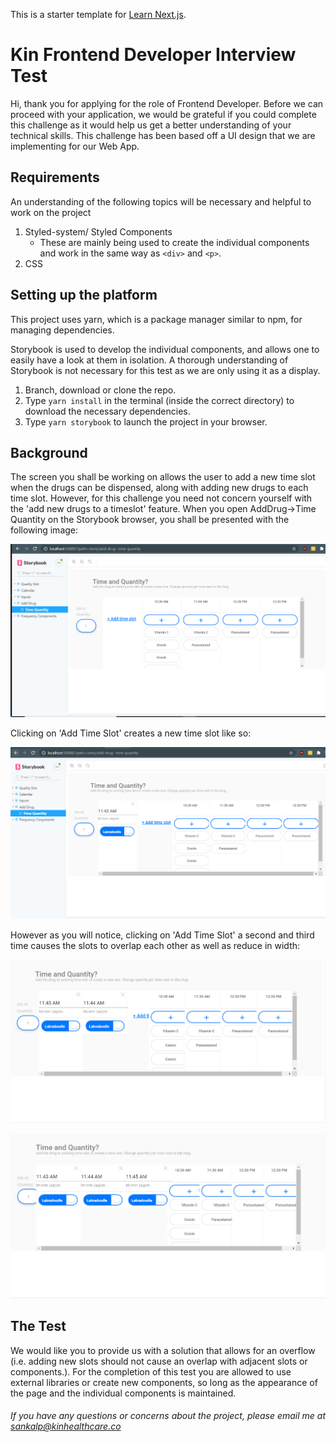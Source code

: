 This is a starter template for [Learn Next.js](https://nextjs.org/learn).

# Kin Frontend Developer Interview Test

Hi, thank you for applying for the role of Frontend Developer. Before we can proceed with your application, we would be grateful if you could complete this challenge as it would help us get a better understanding of your technical skills. This challenge has been based off a UI design that we are implementing for our Web App.

## Requirements

An understanding of the following topics will be necessary and helpful to work on the project

1. Styled-system/ Styled Components
   - These are mainly being used to create the individual components and work in the same way as `<div>` and `<p>`.
2. CSS

## Setting up the platform

This project uses yarn, which is a package manager similar to npm, for managing dependencies.

Storybook is used to develop the individual components, and allows one to easily have a look at them in isolation. A thorough understanding of Storybook is not necessary for this test as we are only using it as a display.

1. Branch, download or clone the repo.
2. Type `yarn install` in the terminal (inside the correct directory) to download the necessary dependencies.
3. Type `yarn storybook` to launch the project in your browser.

## Background

The screen you shall be working on allows the user to add a new time slot when the drugs can be dispensed, along with adding new drugs to each time slot. However, for this challenge you need not concern yourself with the 'add new drugs to a timeslot' feature. When you open AddDrug->Time Quantity on the Storybook browser, you shall be presented with the following image:

![](./images/initial_screen.PNG)

Clicking on 'Add Time Slot' creates a new time slot like so:

![](images/addtimeslot_clicked.PNG)

However as you will notice, clicking on 'Add Time Slot' a second and third time causes the slots to overlap each other as well as reduce in width:

![](images/addtimeslot_clicked_2.PNG)

![](images/addtimeslot_clicked_3.PNG)

## The Test

We would like you to provide us with a solution that allows for an overflow (i.e. adding new slots should not cause an overlap with adjacent slots or components.). For the completion of this test you are allowed to use external libraries or create new components, so long as the appearance of the page and the individual components is maintained.

###### If you have any questions or concerns about the project, please email me at <sankalp@kinhealthcare.co>
